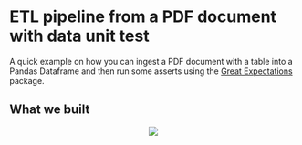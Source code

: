 # ETL pipeline from a PDF document with data unit test

A quick example on how you can ingest a PDF document with a table into a Pandas Dataframe and then run some asserts using the [Great Expectations](https://github.com/great-expectations/great_expectations) package.

## What we built
<p align="center">
  <img src="https://i.imgur.com/rxZaMEw.png">
</p>
